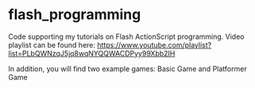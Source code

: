 # flash_programming
Code supporting my tutorials on Flash ActionScript programming. 
Video playlist can be found here: https://www.youtube.com/playlist?list=PLbQWNzqJ5jq8wqNYQQWACDPyy99Xbb2IH

In addition, you will find two example games: Basic Game and Platformer Game
